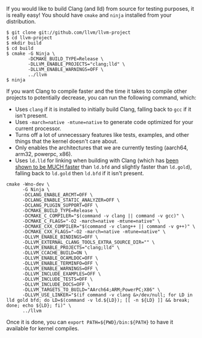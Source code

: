 If you would like to build Clang (and lld) from source for testing purposes, it is really easy! You should have `cmake` and `ninja` installed from your distribution.

```
$ git clone git://github.com/llvm/llvm-project
$ cd llvm-project
$ mkdir build
$ cd build
$ cmake -G Ninja \
        -DCMAKE_BUILD_TYPE=Release \
        -DLLVM_ENABLE_PROJECTS="clang;lld" \
        -DLLVM_ENABLE_WARNINGS=OFF \
        ../llvm
$ ninja
```

If you want Clang to compile faster and the time it takes to compile other projects to potentially decrease, you can run the following command, which:
* Uses `clang` if it is installed to initially build Clang, falling back to `gcc` if it isn't present.
* Uses `-march=native -mtune=native` to generate code optimized for your current processor.
* Turns off a lot of unnecessary features like tests, examples, and other things that the kernel doesn't care about.
* Only enables the architectures that we are currently testing (aarch64, arm32, powerpc, x86).
* Uses `ld.lld` for linking when building with Clang (which has [been shown to be MUCH faster](https://youtu.be/9_7exO60EA8?t=454) than `ld.bfd` and slightly faster than `ld.gold`), falling back to `ld.gold` then `ld.bfd` if it isn't present.

```
cmake -Wno-dev \
      -G Ninja \
      -DCLANG_ENABLE_ARCMT=OFF \
      -DCLANG_ENABLE_STATIC_ANALYZER=OFF \
      -DCLANG_PLUGIN_SUPPORT=OFF \
      -DCMAKE_BUILD_TYPE=Release \
      -DCMAKE_C_COMPILER="$(command -v clang || command -v gcc)" \
      -DCMAKE_C_FLAGS="-O2 -march=native -mtune=native" \
      -DCMAKE_CXX_COMPILER="$(command -v clang++ || command -v g++)" \
      -DCMAKE_CXX_FLAGS="-O2 -march=native -mtune=native" \
      -DLLVM_ENABLE_BINDINGS=OFF \
      -DLLVM_EXTERNAL_CLANG_TOOLS_EXTRA_SOURCE_DIR="" \
      -DLLVM_ENABLE_PROJECTS="clang;lld" \
      -DLLVM_CCACHE_BUILD=ON \
      -DLLVM_ENABLE_OCAMLDOC=OFF \
      -DLLVM_ENABLE_TERMINFO=OFF \
      -DLLVM_ENABLE_WARNINGS=OFF \
      -DLLVM_INCLUDE_EXAMPLES=OFF \
      -DLLVM_INCLUDE_TESTS=OFF \
      -DLLVM_INCLUDE_DOCS=OFF \
      -DLLVM_TARGETS_TO_BUILD="AArch64;ARM;PowerPC;X86" \
      -DLLVM_USE_LINKER="$(if command -v clang &>/dev/null; for LD in lld gold bfd; do LD=$(command -v ld.${LD}); [[ -n ${LD} ]] && break; done; echo ${LD}; fi)" \
      ../llvm
```

Once it is done, you can `export PATH=${PWD}/bin:${PATH}` to have it available for kernel compiles.